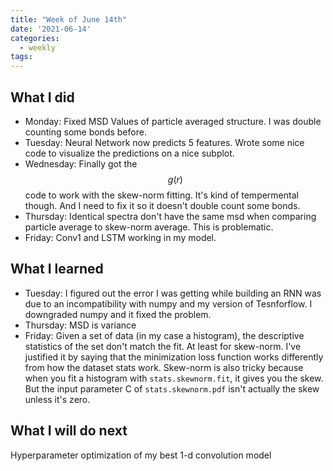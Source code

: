```yaml
---
title: "Week of June 14th"
date: '2021-06-14'
categories:
  - weekly
tags:
---
```


## What I did
- Monday: Fixed MSD Values of particle averaged structure. I was double counting some bonds before.
- Tuesday: Neural Network now predicts 5 features. Wrote some nice code to visualize the predictions on a nice subplot.
- Wednesday: Finally got the $$ g(r) $$ code to work with the skew-norm fitting. It's kind of tempermental though. And I need to fix it so it doesn't double count some bonds.
- Thursday: Identical spectra don't have the same msd when comparing particle average to skew-norm average. This is problematic.
- Friday: Conv1 and LSTM working in my model.

## What I learned
- Tuesday: I figured out the error I was getting while building an RNN was due to an incompatibility with numpy and my version of Tesnforflow. I downgraded numpy and it fixed the problem.
- Thursday: MSD is variance
- Friday: Given a set of data (in my case a histogram), the descriptive statistics of the set don't match the fit. At least for skew-norm. I've justified it by saying that the minimization loss function works differently from how the dataset stats work. Skew-norm is also tricky because when you fit a histogram with `stats.skewnorm.fit`, it gives you the skew. But the input parameter C of `stats.skewnorm.pdf` isn't actually the skew unless it's zero.</div>

## What I will do next
Hyperparameter optimization of my best 1-d convolution model
